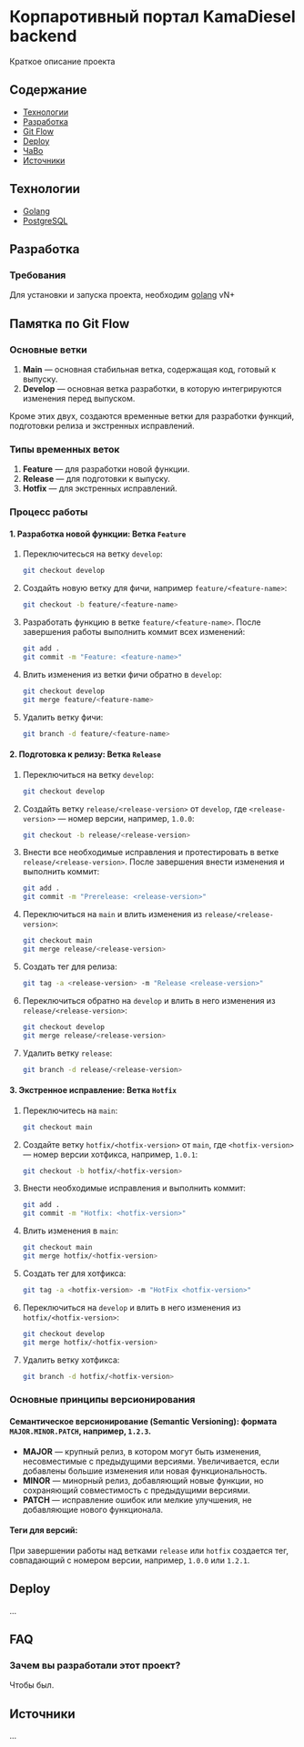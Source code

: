 # Корпаротивный портал KamaDiesel backend
Краткое описание проекта

## Содержание
- [Технологии](#технологии)
- [Разработка](#разработка)
- [Git Flow](#памятка-по-git-flow)
- [Deploy](#deploy)
- [ЧаВо](#faq)
- [Источники](#источники)

## Технологии
- [Golang](URL)
- [PostgreSQL](URL)


## Разработка

### Требования
Для установки и запуска проекта, необходим [golang](url) vN+

## Памятка по Git Flow
### Основные ветки

1. **Main** — основная стабильная ветка, содержащая код, готовый к выпуску.
2. **Develop** — основная ветка разработки, в которую интегрируются изменения перед выпуском.

Кроме этих двух, создаются временные ветки для разработки функций, подготовки релиза и экстренных исправлений.

### Типы временных веток

1. **Feature** — для разработки новой функции.
2. **Release** — для подготовки к выпуску.
3. **Hotfix** — для экстренных исправлений.

### Процесс работы

#### 1. Разработка новой функции: Ветка `Feature`

1. Переключитесься на ветку `develop`:

    ```bash
    git checkout develop
    ```

2. Создайть новую ветку для фичи, например `feature/<feature-name>`:

    ```bash
    git checkout -b feature/<feature-name>
    ```

3. Разработать функцию в ветке `feature/<feature-name>`. После завершения работы выполнить коммит всех изменений:

    ```bash
    git add .
    git commit -m "Feature: <feature-name>"
    ```

4. Влить изменения из ветки фичи обратно в `develop`:

    ```bash
    git checkout develop
    git merge feature/<feature-name>
    ```

5. Удалить ветку фичи:

    ```bash
    git branch -d feature/<feature-name>
    ```

#### 2. Подготовка к релизу: Ветка `Release`

1. Переключиться на ветку `develop`:

    ```bash
    git checkout develop
    ```

2. Создайть ветку `release/<release-version>` от `develop`, где `<release-version>` — номер версии, например, `1.0.0`:

    ```bash
    git checkout -b release/<release-version>
    ```

3. Внести все необходимые исправления и протестировать в ветке `release/<release-version>`. После завершения внести изменения и выполнить коммит:

    ```bash
    git add .
    git commit -m "Prerelease: <release-version>"
    ```

4. Переключиться на `main` и влить изменения из `release/<release-version>`:

    ```bash
    git checkout main
    git merge release/<release-version>
    ```

5. Создать тег для релиза:

    ```bash
    git tag -a <release-version> -m "Release <release-version>"
    ```

6. Переключиться обратно на `develop` и влить в него изменения из `release/<release-version>`:

    ```bash
    git checkout develop
    git merge release/<release-version>
    ```

7. Удалить ветку `release`:

    ```bash
    git branch -d release/<release-version>
    ```

#### 3. Экстренное исправление: Ветка `Hotfix`

1. Переключитесь на `main`:

    ```bash
    git checkout main
    ```

2. Создайте ветку `hotfix/<hotfix-version>` от `main`, где `<hotfix-version>` — номер версии хотфикса, например, `1.0.1`:

    ```bash
    git checkout -b hotfix/<hotfix-version>
    ```

3. Внести необходимые исправления и выполнить коммит:

    ```bash
    git add .
    git commit -m "Hotfix: <hotfix-version>"
    ```

4. Влить изменения в `main`:

    ```bash
    git checkout main
    git merge hotfix/<hotfix-version>
    ```

5. Создать тег для хотфикса:

    ```bash
    git tag -a <hotfix-version> -m "HotFix <hotfix-version>"
    ```

6. Переключиться на `develop` и влить в него изменения из `hotfix/<hotfix-version>`:

    ```bash
    git checkout develop
    git merge hotfix/<hotfix-version>
    ```

7. Удалить ветку хотфикса:

    ```bash
    git branch -d hotfix/<hotfix-version>
    ```
### Основные принципы версионирования
#### **Семантическое версионирование (Semantic Versioning)**: формата `MAJOR.MINOR.PATCH`, например, `1.2.3`.

- **MAJOR** — крупный релиз, в котором могут быть изменения, несовместимые с предыдущими версиями. Увеличивается, если добавлены большие изменения или новая функциональность.
- **MINOR** — минорный релиз, добавляющий новые функции, но сохраняющий совместимость с предыдущими версиями.
- **PATCH** — исправление ошибок или мелкие улучшения, не добавляющие нового функционала.

#### **Теги для версий**:

   При завершении работы над ветками `release` или `hotfix` создается тег, совпадающий с номером версии, например, `1.0.0` или `1.2.1`.

## Deploy
...

## FAQ

### Зачем вы разработали этот проект?
Чтобы был.

## Источники
...